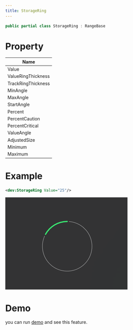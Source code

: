 ```yaml
---
title: StorageRing
---
```


```cs
public partial class StorageRing : RangeBase
```

# Property

|Name|
|-|
|Value|
|ValueRingThickness|
|TrackRingThickness|
|MinAngle|
|MaxAngle|
|StartAngle|
|Percent|
|PercentCaution|
|PercentCritical|
|ValueAngle|
|AdjustedSize|
|Minimum|
|Maximum|

# Example

```xml
<dev:StorageRing Value="25"/>
```

![DevWinUI](https://raw.githubusercontent.com/ghost1372/DevWinUI-Resources/refs/heads/main/DevWinUI-Docs/StorageRing.gif)

# Demo
you can run [demo](https://github.com/Ghost1372/DevWinUI) and see this feature.
